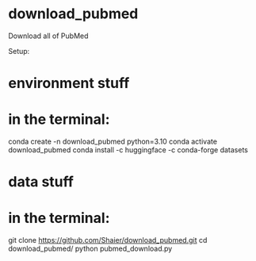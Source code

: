 # download_pubmed
Download all of PubMed

Setup:
# environment stuff
# in the terminal: 
conda create -n download_pubmed python=3.10
conda activate download_pubmed
conda install -c huggingface -c conda-forge datasets

# data stuff
# in the terminal: 
git clone https://github.com/Shaier/download_pubmed.git
cd download_pubmed/
python pubmed_download.py
